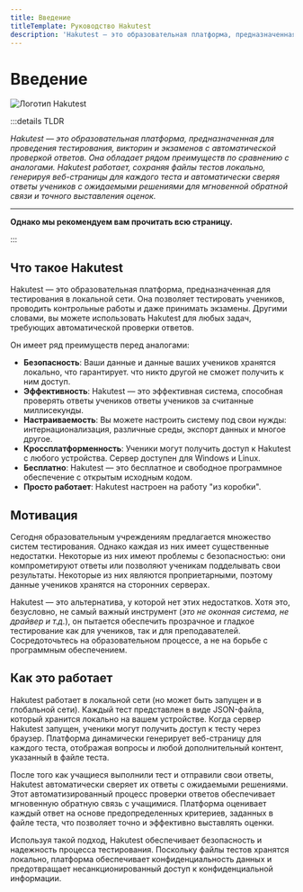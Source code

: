 ```yaml
---
title: Введение
titleTemplate: Руководство Hakutest
description: 'Hakutest — это образовательная платформа, предназначенная для проведения тестирования, викторин и экзаменов с автоматической проверкой ответов'
---
```


# Введение

![Логотип Hakutest](/logo/logo.svg)

:::details TLDR

_Hakutest &mdash; это образовательная платформа, предназначенная для проведения
тестирования, викторин и экзаменов с автоматической проверкой ответов. Она
обладает рядом преимуществ по сравнению с аналогами. Hakutest работает,
сохраняя файлы тестов локально, генерируя веб-страницы для каждого теста и
автоматически сверяя ответы учеников с ожидаемыми решениями для мгновенной
обратной связи и точного выставления оценок._

---

**Однако мы рекомендуем вам прочитать всю страницу.**

:::

## Что такое Hakutest

Hakutest &mdash; это образовательная платформа, предназначенная для
тестирования в локальной сети. Она позволяет тестировать учеников, проводить
контрольные работы и даже принимать экзамены. Другими словами, вы можете
использовать Hakutest для любых задач, требующих автоматической проверки
ответов.

Он имеет ряд преимуществ перед аналогами:

-   **Безопасность**: Ваши данные и данные ваших учеников хранятся локально, что
    гарантирует. что никто другой не сможет получить к ним доступ.
-   **Эффективность**: Hakutest &mdash; это эффективная система, способная
    проверять ответы учеников ответы учеников за считанные миллисекунды.
-   **Настраиваемость**: Вы можете настроить систему под свои нужды:
    интернационализация, различные среды, экспорт данных и многое другое.
-   **Кроссплатформенность**: Ученики могут получить доступ к Hakutest с любого
    устройства. Сервер доступен для Windows и Linux.
-   **Бесплатно**: Hakutest &mdash; это бесплатное и свободное программное
    обеспечение с открытым исходным кодом.
-   **Просто работает**: Hakutest настроен на работу "из коробки".

## Мотивация

Сегодня образовательным учреждениям предлагается множество систем тестирования.
Однако каждая из них имеет существенные недостатки. Некоторые из них имеют
проблемы с безопасностью: они компрометируют ответы или позволяют ученикам
подделывать свои результаты. Некоторые из них являются проприетарными, поэтому
данные учеников хранятся на сторонних серверах.

Hakutest &mdash; это альтернатива, у которой нет этих недостатков. Хотя это,
безусловно, не самый важный инструмент (_это не оконная система, не драйвер и
т.д._), он пытается обеспечить прозрачное и гладкое тестирование как для
учеников, так и для преподавателей. Сосредоточьтесь на образовательном
процессе, а не на борьбе с программным обеспечением.

## Как это работает

Hakutest работает в локальной сети (но может быть запущен и в глобальной сети).
Каждый тест представлен в виде JSON-файла, который хранится локально на вашем
устройстве. Когда сервер Hakutest запущен, ученики могут получить доступ к
тесту через браузер. Платформа динамически генерирует веб-страницу для каждого
теста, отображая вопросы и любой дополнительный контент, указанный в файле
теста.

После того как учащиеся выполнили тест и отправили свои ответы, Hakutest
автоматически сверяет их ответы с ожидаемыми решениями. Этот автоматизированный
процесс проверки ответов обеспечивает мгновенную обратную связь с учащимися.
Платформа оценивает каждый ответ на основе предопределенных критериев, заданных
в файле теста, что позволяет точно и эффективно выставлять оценки.

Используя такой подход, Hakutest обеспечивает безопасность и надежность
процесса тестирования. Поскольку файлы тестов хранятся локально, платформа
обеспечивает конфиденциальность данных и предотвращает несанкционированный
доступ к конфиденциальной информации.
